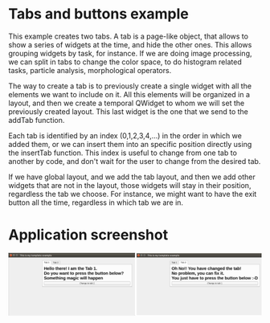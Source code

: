 # Tabs and buttons example
This example creates two tabs.
A tab is a page-like object, that allows to show a series of widgets
at the time, and hide the other ones. This allows grouping widgets by task, for
instance. If we are doing image processing, we can split in tabs to change the
color space, to do histogram related tasks, particle analysis, morphological
operators.

The way to create a tab is to previously create a single widget with all the
elements we want to include on it. All this elements will be organized in a
layout, and then we create a temporal QWidget to whom we will set the previously
created layout. This last widget is the one that we send to the addTab function.

Each tab is identified by an index (0,1,2,3,4,...) in the order in which
we added them, or we can insert them into an specific position directly
using the insertTab function. This index is useful to change from one tab
to another by code, and don't wait for the user to change from the desired tab.

If we have global layout, and we add the tab layout, and then we add  other
widgets that are not in the layout, those widgets will stay in their position,
regardless the tab we choose. For instance, we might want to have the exit
button all the time, regardless in which tab we are in.

# Application screenshot
![app screenshot](/PyQtExamples/16_TabsAndPushButton/images/TabsExample.png)